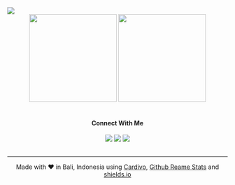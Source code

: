 <img src="https://cardivo.vercel.app/api?name=Adi%20Aryasuta&description=Software%20engineering%20student%20at%20SMK%20N%201%20Denpasar&image=https://avatars.githubusercontent.com/u/71261331?v=4&backgroundColor=%23ffffff&instagram=adiiaryasutaa&github=adiiaryasutaa&twitter=lolcecep&fontColor=%23222222&iconColor=%23222222&pattern=brickWall&colorPattern=%23f4f4f4">
  
<br>

<div align="center">
  
  <div>
    <img height="200px" src="https://github-readme-stats.vercel.app/api?username=adiiaryasutaa&show_icons=true">
    <img height="200px" src="https://github-readme-stats.vercel.app/api/top-langs/?username=adiiaryasutaa&layout=compact&langs_count=8">
  </div>

  <br>
  
<!--   <div>
    <img src="https://img.shields.io/badge/c++-%23195A8F.svg?&style=for-the-badge&logo=cplusplus&logoColor=%23ffffff"/>
    <img src="https://img.shields.io/badge/java-%23E40404.svg?&style=for-the-badge&logo=java&logoColor=%23ffffff"/>
    <img src="https://img.shields.io/badge/python-%231E4562.svg?&style=for-the-badge&logo=python&logoColor=%23ffffff"/>
    <img src="https://img.shields.io/badge/javascript-%23FFE927.svg?&style=for-the-badge&logo=javascript&logoColor=%23242424"/>
    <img src="https://img.shields.io/badge/bootstrap-%235F2BAA.svg?&style=for-the-badge&logo=bootstrap&logoColor=%23ffffff"/>
    <img src="https://img.shields.io/badge/tailwind%20css-%2323A4BA.svg?&style=for-the-badge&logo=tailwind%20css&logoColor=%23ffffff"/>
    <img src="https://img.shields.io/badge/node%20js-%238CC849.svg?&style=for-the-badge&logo=nodedotjs&logoColor=%23ffffff"/>
    <img src="https://img.shields.io/badge/mysql-%23EF9215.svg?&style=for-the-badge&logo=mysql&logoColor=%23ffffff"/>
  </div>
  
  <br> -->
  
  <div>
    <h4>Connect With Me</h4>
    <a href="mailto:adiaryasuta.dev@gmail.com" style="text-decoration: none;">
      <img src="https://img.shields.io/badge/email-%23EA4335?&style=for-the-badge&logo=gmail&logoColor=white"/>
    </a>
    <a href="https://twitter.com/lolcecep" style="text-decoration: none;">
      <img src="https://img.shields.io/badge/twitter-%231DA1F2?&style=for-the-badge&logo=twitter&logoColor=white"/>
    </a>
    <a href="https://instagram.com/adiiaryasutaa" style="text-decoration: none;">
      <img src="https://img.shields.io/badge/instagram-%23E4405F?&style=for-the-badge&logo=instagram&logoColor=white"/>
    </a>
  </div>
  
  <br>
  
  <hr>
  
  Made with ❤ in Bali, Indonesia using [Cardivo](https://github.com/satyawikananda/cardivo), [Github Reame Stats](https://github.com/anuraghazra/github-readme-stats) and [shields.io](https://shields.io/)
  
</div>
